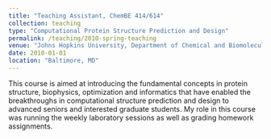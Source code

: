 ```yaml
---
title: "Teaching Assistant, ChemBE 414/614"
collection: teaching
type: "Computational Protein Structure Prediction and Design"
permalink: /teaching/2010-spring-teaching
venue: "Johns Hopkins University, Department of Chemical and Biomolecular Engineering"
date: 2010-01-01
location: "Baltimore, MD"
---
```


This course is aimed at introducing the fundamental concepts in protein structure, biophysics, optimization and informatics that have enabled the breakthroughs in computational structure prediction and design to advanced seniors and interested graduate students. My role in this course was running the weekly laboratory sessions as well as grading homework assignments.
